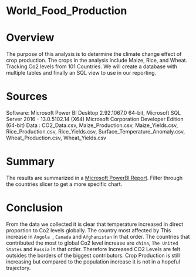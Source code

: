 # World_Food_Production

# Overview
The purpose of this analysis is to determine the climate change effect of crop production. The crops in the analysis include Maize, Rice, and Wheat. Tracking Co2 levels from 101 Countries. We will create a database with multiple tables and finally an SQL view to use in our reporting.

# Sources
Software: Microsoft Power BI Desktop 2.92.1067.0 64-bit, Microsoft SQL Server 2016 - 13.0.5102.14 (X64) Microsoft Corporation Developer Edition (64-bit) 
Data : CO2_Data.csv, Maize_Production.csv, Maize_Yields.csv, Rice_Production.csv, Rice_Yields.csv, Surface_Temperature_Anomaly.csv, Wheat_Production.csv, Wheat_Yields.csv

# Summary
The results are summarized in a [Microsoft PowerBI Report](https://github.com/Donik22/World_Food_Production/blob/main/WorldFoodProductionBI.pbix). Filter through the countries slicer to get a more specific chart.

# Conclusion
From the data we collected it is clear that temperature increased in direct proportion to Co2 levels globally. The country most affected by This increase in `Angola `, `Canada` and  `Afghanistan` In that order. The countries that contributed the most to global Co2 level increase are `china`, `The United States` and `Russia` In that order. Therefore Increased CO2 Levels are felt outsides the borders of the biggest contributors. 
Crop Production is still increasing but compared to the population increase it is not in a hopeful trajectory.
